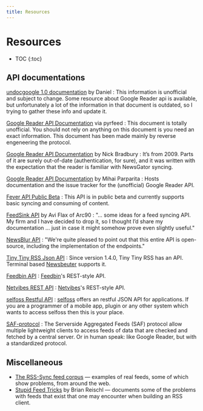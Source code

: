 ```yaml
---
title: Resources
---
```


# Resources

* TOC
{:toc}

## API documentations

[undocgoogle 1.0 documentation](http://undoc.in) by Daniel
: This information is unofficial and subject to change. Some resource about Google Reader api is available, but unfortunately a lot of the information in that document is outdated, so I trying to gather these info and update it.

[Google Reader API Documentation](https://code.google.com/p/pyrfeed/wiki/GoogleReaderAPI) via pyrfeed
: This document is totally unofficial. You should not rely on anything on this document is you need an exact information. This document has been made mainly by reverse engeneering the protocol.

[Google Reader API Documentation](http://inessential.com/2013/03/14/google_reader_api_documentation) by Nick Bradbury
: It’s from 2009. Parts of it are surely out-of-date (authentication, for sure), and it was written with the expectation that the reader is familiar with NewsGator syncing.

[Google Reader API Documentation](http://code.google.com/p/google-reader-api/w/list) by Mihai Parparita
: Hosts documentation and the issue tracker for the (unofficial) Google Reader API.

[Fever API Public Beta](http://www.feedafever.com/api)
: This API is in public beta and currently supports basic syncing and consuming of content.

[FeedSink API](/Open-Reader-API/resources/feedsink-api/) by Avi Flax of Arc90
: "… some ideas for a feed syncing API. My firm and I have decided to drop it, so I thought I’d share my documentation ... just in case it might somehow prove even slightly useful."

[NewsBlur API](http://www.newsblur.com/api)
: "We're quite pleased to point out that this entire API is open-source, including the implementation of the endpoints."

[Tiny Tiny RSS Json API](http://tt-rss.org/redmine/projects/tt-rss/wiki/JsonApiReference)
: Since version 1.4.0, Tiny Tiny RSS has an API. Terminal based [Newsbeuter](https://github.com/akrennmair/newsbeuter) supports it.

[Feedbin API](https://github.com/feedbin/feedbin-api)
: [Feedbin](https://feedbin.me)'s REST-style API.

[Netvibes REST API](http://dev.netvibes.com/doc/api/rest)
: [Netvibes](http://www.netvibes.com/)'s REST-style API.

[selfoss Restful API](https://github.com/SSilence/selfoss/wiki/Restful-API-for-Apps-or-any-other-external-access)
: [selfoss](http://selfoss.aditu.de) offers an restful JSON API for applications. If you are a programmer of a mobile app, plugin or any other system which wants to access selfoss then this is your place.

[SAF-protocol](http://saf-protocol.org)
: The Serverside Aggregated Feeds (SAF) protocol allow multiple lightweight clients to access feeds of data that are checked and fetched by a central server. Or in human speak: like Google Reader, but with a standardized protocol.

## Miscellaneous

* [The RSS-Sync feed corpus](https://github.com/rss-sync/corpus) — examples of real feeds, some of which show problems, from around the web.
* [Stupid Feed Tricks](http://inessential.com/2013/03/18/brians_stupid_feed_tricks) by Brian Reischl — documents some of the problems with feeds that exist that one may encounter when building an RSS client.
